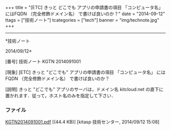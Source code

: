 ﻿+++
title = "[ETC] きっと どこでも アプリの申請書の項目 「コンピュータ名」 にはFQDN （完全修飾ドメイン名） で書けば良いのか？"
date = "2014-09-12"
ttags = ["技術ノート"]
tcategories = ["tech"]
banner = "img/technote.jpg"
+++

-----------------------------------------------------------------------------------------------------------------------------

*技術ノート

2014/09/12*


[番号]
技術ノート KGTN 2014091001

[現象]
[ETC] きっと "どこでも" アプリの申請書の項目 「コンピュータ名」
にはFQDN （完全修飾ドメイン名） で書けば良いのか？

[説明]
きっと "どこでも" アプリのサーバは，ドメイン名 kitcloud.net
の直下に置かれます．従って，ホスト名のみを指定して下さい．


### ファイル





[KGTN2014091001.pdf](http://techreport.kitasp.net/attachments/download/1728/KGTN2014091001.pdf)
 [(44.4 KB)] [kitasp 技術センター, 2014/09/12
15:08]
